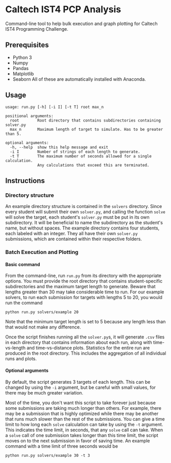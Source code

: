 # Caltech IST4 PCP Analysis
Command-line tool to help bulk execution and graph plotting for Caltech IST4 Programming Challenge.

## Prerequisites
- Python 3
- Numpy
- Pandas
- Matplotlib
- Seaborn
All of these are automatically installed with Anaconda.

## Usage
```
usage: run.py [-h] [-i I] [-t T] root max_n

positional arguments:
  root        Root directory that contains subdirectories containing solver.py
  max_n       Maximum length of target to simulate. Has to be greater than 5.

optional arguments:
  -h, --help  show this help message and exit
  -i I        Number of strings of each length to generate.
  -t T        The maximum number of seconds allowed for a single calculation.
              Any calculations that exceed this are terminated.
```

## Instructions
### Directory structure
An example directory structure is contained in the `solvers` directory.
Since every student will submit their own `solver.py`, and calling the function
`solve` will solve the target, each student's `solver.py` must be put in its
own subdirectory. It will be beneficial to name the subdirectory as the
student's name, but without spaces. The example directory contains four
students, each labeled with an integer. They all have their own `solver.py`
submissions, which are contained within their respective folders.

### Batch Execution and Plotting
#### Basic command
From the command-line, run `run.py` from its directory with the appropriate
options. You must provide the root directory that contains student-specific
subdirectories and the maximum target length to generate. Beware that lengths
greater than 30 may take considerable time to run. For our example solvers, to
run each submission for targets with lengths 5 to 20, you would run the command
```
python run.py solvers/example 20
```
Note that the minimum target length is set to 5 because any length less than
that would not make any difference.

Once the script finishes running all the `solver.py`s, it will generate `.csv`
files in each directory that contains information about each run, along with
time-vs-length and time-vs-distance plots. Statistics for the entire run are
produced in the root directory. This includes the aggregation of all individual
runs and plots.

#### Optional arguments
By default, the script generates 3 targets of each length. This can be changed
by using the `-i` argument, but be careful with small values, for there may
be much greater variation.

Most of the time, you don't want this script to take forever just because some
submissions are taking much longer than others. For example, there may be a
submission that is highly optimized while there may be another that runs much
slower than the rest of the submissions. You can give a time limit to how long
each `solve` calculation can take by using the `-t` argument. This indicates
the time limit, in seconds, that any `solve` call can take. When a `solve` call
of one submission takes longer than this time limit, the script moves on to
the next submission in favor of saving time. An example command with a time
limit of three seconds would be
```
python run.py solvers/example 30 -t 3
```
